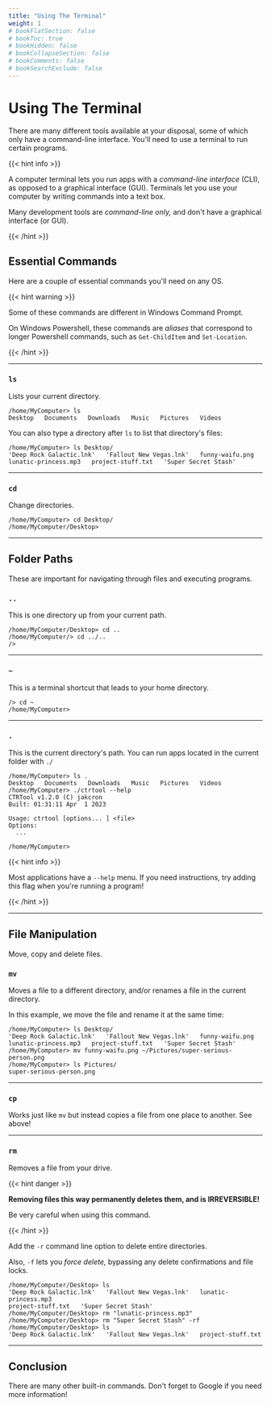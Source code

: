 ```yaml
---
title: "Using The Terminal"
weight: 1
# bookFlatSection: false
# bookToc: true
# bookHidden: false
# bookCollapseSection: false
# bookComments: false
# bookSearchExclude: false
---
```


# Using The Terminal

There are many different tools available at your disposal, some of which only have a command-line interface. You'll need to use a terminal to run certain programs.

{{< hint info >}}

A computer terminal lets you run apps with a *command-line interface* (CLI), as opposed to a graphical interface (GUI). Terminals let you use your computer by writing commands into a text box.

Many development tools are *command-line only,* and don't have a graphical interface (or GUI).

{{< /hint >}}

## Essential Commands

Here are a couple of essential commands you'll need on any OS.

{{< hint warning >}}

Some of these commands are different in Windows Command Prompt.

On Windows Powershell, these commands are *aliases* that correspond to longer Powershell commands, such as `Get-ChildItem` and `Set-Location`.

{{< /hint >}}


-----------

### `ls`

Lists your current directory.

```
/home/MyComputer> ls
Desktop   Documents   Downloads   Music   Pictures   Videos
```

You can also type a directory after `ls` to list that directory's files:

```
/home/MyComputer> ls Desktop/
'Deep Rock Galactic.lnk'   'Fallout New Vegas.lnk'   funny-waifu.png
lunatic-princess.mp3   project-stuff.txt   'Super Secret Stash'
```

-----------

### `cd`

Change directories.

```
/home/MyComputer> cd Desktop/
/home/MyComputer/Desktop>
```

-----------

## Folder Paths

These are important for navigating through files and executing programs.

### `..`

This is one directory up from your current path.

```
/home/MyComputer/Desktop> cd ..
/home/MyComputer/> cd ../..
/>
```

-----------

### `~`

This is a terminal shortcut that leads to your home directory.

```
/> cd ~
/home/MyComputer>
```

-----------

### `.`

This is the current directory's path. You can run apps located in the current folder with `./`

```
/home/MyComputer> ls .
Desktop   Documents   Downloads   Music   Pictures   Videos
/home/MyComputer> ./ctrtool --help
CTRTool v1.2.0 (C) jakcron
Built: 01:31:11 Apr  1 2023

Usage: ctrtool [options... ] <file>
Options:
  ...

/home/MyComputer>
```

{{< hint info >}}

Most applications have a `--help` menu.
If you need instructions, try adding this flag when you're running a program!

{{< /hint >}}

-----------

## File Manipulation

Move, copy and delete files.

### `mv`

Moves a file to a different directory, and/or renames a file in the current directory.

In this example, we move the file and rename it at the same time:

```
/home/MyComputer> ls Desktop/
'Deep Rock Galactic.lnk'   'Fallout New Vegas.lnk'   funny-waifu.png
lunatic-princess.mp3   project-stuff.txt   'Super Secret Stash'
/home/MyComputer> mv funny-waifu.png ~/Pictures/super-serious-person.png
/home/MyComputer> ls Pictures/
super-serious-person.png
```

-----------

### `cp`

Works just like `mv` but instead copies a file from one place to another. See above!

-----------

### `rm`

Removes a file from your drive.

{{< hint danger >}}

**Removing files this way permanently deletes them, and is IRREVERSIBLE!**

Be very careful when using this command.

{{< /hint >}}

Add the `-r` command line option to delete entire directories.

Also, `-f` lets you *force delete,* bypassing any delete confirmations and file locks.

```
/home/MyComputer/Desktop> ls
'Deep Rock Galactic.lnk'   'Fallout New Vegas.lnk'   lunatic-princess.mp3
project-stuff.txt   'Super Secret Stash'
/home/MyComputer/Desktop> rm "lunatic-princess.mp3"
/home/MyComputer/Desktop> rm "Super Secret Stash" -rf
/home/MyComputer/Desktop> ls
'Deep Rock Galactic.lnk'   'Fallout New Vegas.lnk'   project-stuff.txt
```

-----------

## Conclusion

There are many other built-in commands. Don't forget to Google if you need more information!
